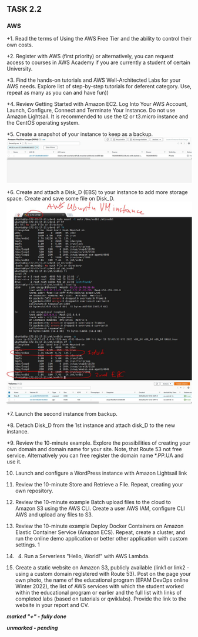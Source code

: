 # 
## TASK 2.2
### AWS
+1. Read the terms of Using the AWS Free Tier and the ability to control their own costs.

+2. Register with AWS (first priority) or alternatively, you can request access to courses in AWS Academy if you are currently a student of certain University.

+3. Find the hands-on tutorials and AWS Well-Architected Labs for your AWS needs. Explore list of step-by-step tutorials for deferent category. Use, repeat as many as you can and have fun))

+4. Review Getting Started with Amazon EC2. Log Into Your AWS Account, Launch, Configure, Connect and Terminate Your Instance. Do not use Amazon Lightsail. It is recommended to use the t2 or t3.micro instance and the CentOS operating system.

+5. Create a snapshot of your instance to keep as a backup.
![N|Solid](https://github.com/OleksandrK1/DevOps_online_Kyiv_2022Q1Q2/raw/main/m2/task2.2/images/5.JPG)

+6. Create and attach a Disk_D (EBS) to your instance to add more storage space. Create and save some file on Disk_D.
![N|Solid](https://github.com/OleksandrK1/DevOps_online_Kyiv_2022Q1Q2/raw/main/m2/task2.2/images/6.JPG)
![N|Solid](https://github.com/OleksandrK1/DevOps_online_Kyiv_2022Q1Q2/raw/main/m2/task2.2/images/6_1.JPG)

+7. Launch the second instance from backup.

+8. Detach Disk_D from the 1st instance and attach disk_D to the new instance.

+9. Review the 10-minute example. Explore the possibilities of creating your own domain and domain name for your site. Note, that Route 53 not free service. Alternatively you can free register the domain name *.PP.UA and use it.

10. Launch and configure a WordPress instance with Amazon Lightsail link

11. Review the 10-minute Store and Retrieve a File. Repeat, creating your own repository.

12. Review the 10-minute example Batch upload files to the cloud to Amazon S3 using the AWS CLI. Create a user AWS IAM, configure CLI AWS and upload any files to S3.

13. Review the 10-minute example Deploy Docker Containers on Amazon Elastic Container Service (Amazon ECS). Repeat, create a cluster, and run the online demo application or better other application with custom settings.
1

15. 4. Run a Serverless "Hello, World!" with AWS Lambda.

16. Create a static website on Amazon S3, publicly available (link1 or link2 - using a custom domain registered with Route 53). Post on the page your own photo, the name of the educational program (EPAM DevOps online Winter 2022), the list of AWS services with which the student worked within the educational program or earlier and the full list with links of completed labs (based on tutorials or qwiklabs). Provide the link to the website in your report and СV.


**_marked "+" - fully done_**

**_unmarked - pending_**
